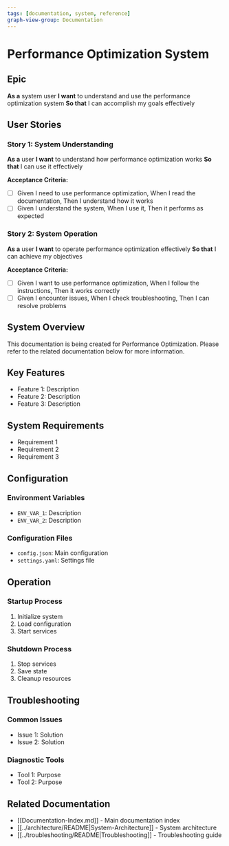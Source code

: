 ```yaml
---
tags: [documentation, system, reference]
graph-view-group: Documentation
---
```


# Performance Optimization System

## Epic
**As a** system user
**I want** to understand and use the performance optimization system
**So that** I can accomplish my goals effectively

## User Stories

### Story 1: System Understanding
**As a** user
**I want** to understand how performance optimization works
**So that** I can use it effectively

**Acceptance Criteria:**
- [ ] Given I need to use performance optimization, When I read the documentation, Then I understand how it works
- [ ] Given I understand the system, When I use it, Then it performs as expected

### Story 2: System Operation
**As a** user
**I want** to operate performance optimization effectively
**So that** I can achieve my objectives

**Acceptance Criteria:**
- [ ] Given I want to use performance optimization, When I follow the instructions, Then it works correctly
- [ ] Given I encounter issues, When I check troubleshooting, Then I can resolve problems

## System Overview

This documentation is being created for Performance Optimization. Please refer to the related documentation below for more information.

## Key Features
- Feature 1: Description
- Feature 2: Description
- Feature 3: Description

## System Requirements
- Requirement 1
- Requirement 2
- Requirement 3

## Configuration

### Environment Variables
- `ENV_VAR_1`: Description
- `ENV_VAR_2`: Description

### Configuration Files
- `config.json`: Main configuration
- `settings.yaml`: Settings file

## Operation

### Startup Process
1. Initialize system
2. Load configuration
3. Start services

### Shutdown Process
1. Stop services
2. Save state
3. Cleanup resources

## Troubleshooting

### Common Issues
- Issue 1: Solution
- Issue 2: Solution

### Diagnostic Tools
- Tool 1: Purpose
- Tool 2: Purpose

## Related Documentation
- [[Documentation-Index.md]] - Main documentation index
- [[../architecture/README|System-Architecture]] - System architecture
- [[../troubleshooting/README|Troubleshooting]] - Troubleshooting guide
